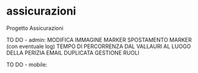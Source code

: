 # assicurazioni
Progetto Assicurazioni

TO DO - admin:
MODIFICA IMMAGINE MARKER
SPOSTAMENTO MARKER (con eventuale log)
TEMPO DI PERCORRENZA DAL VALLAURI AL LUOGO DELLA PERIZIA
EMAIL DUPLICATA
GESTIONE RUOLI

TO DO - mobile: